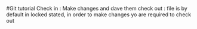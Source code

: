#Git tutorial
Check in : Make changes and dave them
check out : file is by default in locked stated, in order to make changes yo are required to check out
